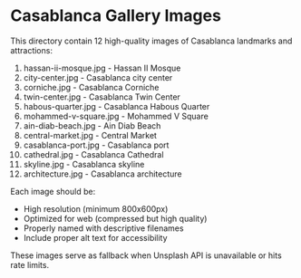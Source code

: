 # Casablanca Gallery Images

This directory  contain 12 high-quality images of Casablanca landmarks and attractions:

1. hassan-ii-mosque.jpg - Hassan II Mosque
2. city-center.jpg - Casablanca city center
3. corniche.jpg - Casablanca Corniche
4. twin-center.jpg - Casablanca Twin Center
5. habous-quarter.jpg - Casablanca Habous Quarter
6. mohammed-v-square.jpg - Mohammed V Square
7. ain-diab-beach.jpg - Ain Diab Beach
8. central-market.jpg - Central Market
9. casablanca-port.jpg - Casablanca port
10. cathedral.jpg - Casablanca Cathedral
11. skyline.jpg - Casablanca skyline
12. architecture.jpg - Casablanca architecture

Each image should be:
- High resolution (minimum 800x600px)
- Optimized for web (compressed but high quality)
- Properly named with descriptive filenames
- Include proper alt text for accessibility

These images serve as fallback when Unsplash API is unavailable or hits rate limits.
